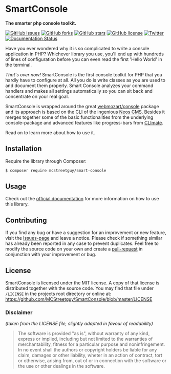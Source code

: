 # SmartConsole
**The smarter php console toolkit.**

[![GitHub issues](https://img.shields.io/github/issues/MCStreetguy/SmartConsole.svg)](https://github.com/MCStreetguy/SmartConsole/issues)
[![GitHub forks](https://img.shields.io/github/forks/MCStreetguy/SmartConsole.svg)](https://github.com/MCStreetguy/SmartConsole/network)
[![GitHub stars](https://img.shields.io/github/stars/MCStreetguy/SmartConsole.svg)](https://github.com/MCStreetguy/SmartConsole/stargazers)
[![GitHub license](https://img.shields.io/github/license/MCStreetguy/SmartConsole.svg)](https://github.com/MCStreetguy/SmartConsole/blob/master/LICENSE)
[![Twitter](https://img.shields.io/twitter/url/https/github.com/MCStreetguy/SmartConsole.svg?style=social)](https://twitter.com/intent/tweet?text=Wow:&url=https%3A%2F%2Fgithub.com%2FMCStreetguy%2FSmartConsole)
[![Documentation Status](https://readthedocs.org/projects/smartconsole/badge/?version=latest)](https://smartconsole.readthedocs.io/en/latest/?badge=latest)

Have you ever wondered why it is so complicated to write a console application in PHP?
Whichever library you use, you'll end up with hundreds of lines of configuration before you can even read the first 'Hello World' in the terminal.

_That's over now!_ SmartConsole is the first console toolkit for PHP that you hardly have to configure at all.
All you do is write classes as you are used to and document them properly.
Smart Console analyzes your command handlers and makes all settings automatically so you can sit back and concentrate on your real goal.

SmartConsole is wrapped around the great [webmozart/console](https://github.com/webmozart/console) package and its approach is based on the CLI of the ingenious [Neos CMS](https://www.neos.io/).
Besides it merges together some of the basic functionalities from the underlying console-package and advanced features like progress-bars from [CLImate](https://climate.thephpleague.com/).

Read on to learn more about how to use it.

## Installation

Require the library through Composer:

``` bash
$ composer require mcstreetguy/smart-console
```

## Usage

Check out the [official documentation](https://smartconsole.readthedocs.io/) for more information on how to use this library.

## Contributing

If you find any bug or have a suggestion for an improvement or new feature, visit the [Issues-page](https://github.com/MCStreetguy/SmartConsole/issues) and leave a notice.
Please check if something similar has already been reported in any case to prevent duplicates.
Feel free to modify the source code on your own and create a [pull-request](https://github.com/MCStreetguy/SmartConsole/pulls) in conjunction with your improvement or bug.

## License

SmartConsole is licensed under the MIT license. A copy of that license is distributed together with the source code.
You may find that file under `/LICENSE` in the projects root directory or online at: https://github.com/MCStreetguy/SmartConsole/blob/master/LICENSE

### Disclaimer

_(taken from the LICENSE file, slightly adapted in favour of readability)_

> The software is provided "as is", without warranty of any kind, express or implied, including but not limited to the warranties of merchantability, fitness for a particular purpose and noninfringement. In no event shall the authors or copyright holders be liable for any claim, damages or other liability, wheter in an action of contract, tort or otherwise, arising from, out of or in connection with the software or the use or other dealings in the software.

